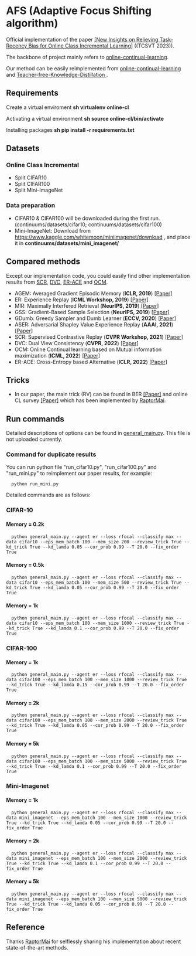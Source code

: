 # AFS (Adaptive Focus Shifting algorithm)
Official implementation of the paper [[New Insights on Relieving Task-Recency Bias for Online Class Incremental Learning]](https://arxiv.org/abs/2302.08243) ((TCSVT 2023)).

The backbone of project mainly refers to [online-continual-learning](https://github.com/RaptorMai/online-continual-learning). 

Our method can be easily reimplemented from [online-continual-learning
](https://github.com/RaptorMai/online-continual-learning) and [Teacher-free-Knowledge-Distillation
](https://github.com/yuanli2333/Teacher-free-Knowledge-Distillation). 

## Requirements
Create a virtual enviroment **sh virtualenv online-cl**

Activating a virtual environment **sh source online-cl/bin/activate**

Installing packages **sh pip install -r requirements.txt**

## Datasets 

### Online Class Incremental
- Split CIFAR10
- Split CIFAR100
- Split Mini-ImageNet

### Data preparation
- CIFAR10 & CIFAR100 will be downloaded during the first run. (continuums/datasets/cifar10; continuums/datasets/cifar100)
- Mini-ImageNet: Download from https://www.kaggle.com/whitemoon/miniimagenet/download , and place it in **continuums/datasets/mini_imagenet/**

## Compared methods 
Except our implementation code, you could easily find other implementation results from [SCR](https://github.com/RaptorMai/online-continual-learning), [DVC](https://github.com/YananGu/DVC), [ER-ACE](https://github.com/pclucas14/AML) and [OCM](https://github.com/gydpku/OCM). 

* AGEM: Averaged Gradient Episodic Memory (**ICLR, 2019**) [[Paper]](https://openreview.net/forum?id=Hkf2_sC5FX)
* ER: Experience Replay (**ICML Workshop, 2019**) [[Paper]](https://arxiv.org/abs/1902.10486)
* MIR: Maximally Interfered Retrieval (**NeurIPS, 2019**) [[Paper]](https://proceedings.neurips.cc/paper/2019/hash/15825aee15eb335cc13f9b559f166ee8-Abstract.html)
* GSS: Gradient-Based Sample Selection (**NeurIPS, 2019**) [[Paper]](https://arxiv.org/pdf/1903.08671.pdf)
* GDumb: Greedy Sampler and Dumb Learner (**ECCV, 2020**) [[Paper]](https://www.robots.ox.ac.uk/~tvg/publications/2020/gdumb.pdf)
* ASER: Adversarial Shapley Value Experience Replay (**AAAI, 2021**) [[Paper]](https://arxiv.org/abs/2009.00093)
* SCR: Supervised Contrastive Replay (**CVPR Workshop, 2021**) [[Paper]](https://arxiv.org/abs/2103.13885) 
* DVC: Dual View Consistency (**CVPR, 2022**) [[Paper]](https://openaccess.thecvf.com/content/CVPR2022/html/Gu_Not_Just_Selection_but_Exploration_Online_Class-Incremental_Continual_Learning_via_CVPR_2022_paper.html)
* OCM: Online Continual learning based on Mutual information maximization (**ICML, 2022**) [[Paper]](https://proceedings.mlr.press/v162/guo22g/guo22g.pdf)
* ER-ACE: Cross-Entropy based Alternative (**ICLR, 2022**) [[Paper]](https://openreview.net/pdf?id=N8MaByOzUfb)


## Tricks
- In our paper, the main trick (RV) can be found in BER [[Paper]](https://arxiv.org/abs/2007.05683) and online CL survey [[Paper]](https://arxiv.org/pdf/2101.10423.pdf) which has been implemented by [RaptorMai](https://github.com/RaptorMai/online-continual-learning). 

## Run commands
Detailed descriptions of options can be found in [general_main.py](general_main.py). This file is not uploaded currently.

### Command for duplicate results
You can run python file "run_cifar10.py", "run_cifar100.py" and "run_mini.py" to reimplement our paper results, for example:
```shell
  python run_mini.py
 ```

Detailed commands are as follows:
### CIFAR-10
#### Memory = 0.2k
```shell
  python general_main.py --agent er --loss rfocal --classify max --data cifar10 --eps_mem_batch 100 --mem_size 200 --review_trick True --kd_trick True --kd_lamda 0.05 --cor_prob 0.99 --T 20.0 --fix_order True
 ```
#### Memory = 0.5k
```shell
  python general_main.py --agent er --loss rfocal --classify max --data cifar10 --eps_mem_batch 100 --mem_size 500 --review_trick True --kd_trick True --kd_lamda 0.05 --cor_prob 0.99 --T 20.0 --fix_order True
 ```
#### Memory = 1k
```shell
  python general_main.py --agent er --loss rfocal --classify max --data cifar10 --eps_mem_batch 100 --mem_size 1000 --review_trick True --kd_trick True --kd_lamda 0.1 --cor_prob 0.99 --T 20.0 --fix_order True
 ```
### CIFAR-100
#### Memory = 1k
```shell
  python general_main.py --agent er --loss rfocal --classify max --data cifar100 --eps_mem_batch 100 --mem_size 1000 --review_trick True --kd_trick True --kd_lamda 0.15 --cor_prob 0.99 --T 20.0 --fix_order True
 ```
#### Memory = 2k
```shell
  python general_main.py --agent er --loss rfocal --classify max --data cifar100 --eps_mem_batch 100 --mem_size 2000 --review_trick True --kd_trick True --kd_lamda 0.05 --cor_prob 0.99 --T 20.0 --fix_order True
 ```
#### Memory = 5k
```shell
  python general_main.py --agent er --loss rfocal --classify max --data cifar100 --eps_mem_batch 100 --mem_size 5000 --review_trick True --kd_trick True --kd_lamda 0.1 --cor_prob 0.99 --T 20.0 --fix_order True
 ```
### Mini-Imagenet
#### Memory = 1k
```shell
  python general_main.py --agent er --loss rfocal --classify max --data mini_imagenet --eps_mem_batch 100 --mem_size 1000 --review_trick True --kd_trick True --kd_lamda 0.05 --cor_prob 0.99 --T 20.0 --fix_order True
 ```
#### Memory = 2k
```shell
  python general_main.py --agent er --loss rfocal --classify max --data mini_imagenet --eps_mem_batch 100 --mem_size 2000 --review_trick True --kd_trick True --kd_lamda 0.1 --cor_prob 0.99 --T 20.0 --fix_order True
 ```
#### Memory = 5k
```shell
  python general_main.py --agent er --loss rfocal --classify max --data mini_imagenet --eps_mem_batch 100 --mem_size 5000 --review_trick True --kd_trick True --kd_lamda 0.05 --cor_prob 0.99 --T 20.0 --fix_order True
 ```


## Reference

Thanks [RaptorMai](https://github.com/RaptorMai) for selflessly sharing his implementation about recent state-of-the-art methods.
